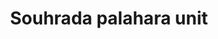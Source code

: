 ---
title: "Souhrada palahara unit"
url: /thiruvananthapuram/souhrada-palahara-unit/
shop: bakery
---